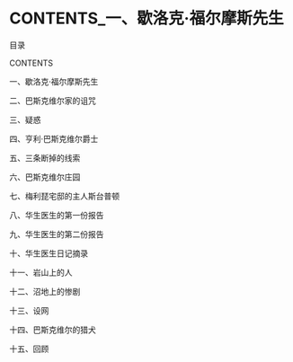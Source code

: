 # CONTENTS_一、歇洛克·福尔摩斯先生

目录

CONTENTS

一、歇洛克·福尔摩斯先生

二、巴斯克维尔家的诅咒

三、疑惑

四、亨利·巴斯克维尔爵士

五、三条断掉的线索

六、巴斯克维尔庄园

七、梅利琵宅邸的主人斯台普顿

八、华生医生的第一份报告

九、华生医生的第二份报告

十、华生医生日记摘录

十一、岩山上的人

十二、沼地上的惨剧

十三、设网

十四、巴斯克维尔的猎犬

十五、回顾